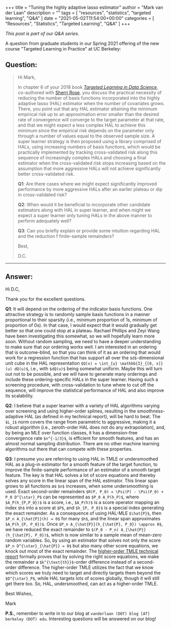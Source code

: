 +++
title = "Tuning the highly adaptive lasso estimator"
author = "Mark van der Laan"
description = ""
tags = [
    "resources",
    "statistics",
    "targeted learning",
    "Q&A"
]
date = "2021-05-02T11:54:00+00:00"
categories = [
    "Resources",
    "Statistics",
    "Targeted Learning",
    "Q&A"
]
+++

_This post is part of our Q&A series._

A question from graduate students in our Spring 2021 offering of the new course
"Targeted Learning in Practice" at UC Berkeley:

## Question:

> Hi Mark,
>
> In chapter 6 of your 2018 book [_Targeted Learning in Data
> Science_](https://www.springer.com/us/book/9783319653037), co-authored with
> [Sherri Rose](https://drsherrirose.org/), you discuss the practical necessity
> of reducing the number of basis functions incorporated into the highly
> adaptive lasso (HAL) estimator when the number of covariates grows. There, you
> point out that any HAL estimator attaining the minimum empirical risk up to an
> approximation error smaller than the desired rate of convergence will converge
> to the target parameter at that rate, and that we might expect a less complex
> HAL to achieve this minimum since the empirical risk depends on the parameter
> only through a number of values equal to the observed sample size. A super
> learner strategy is then proposed using a library comprised of HALs, using
> increasing numbers of basis functions, which would be practically implemented
> by tracking cross-validated risk along this sequence of increasingly complex
> HALs and choosing a final estimator when the cross-validated risk stops
> increasing based on the assumption that more aggressive HALs will not achieve
> significantly better cross-validated risk.
>
> __Q1__: Are there cases where we might expect significantly improved
> performance by more aggressive HALs after an earlier plateau or dip in
> cross-validated risk?
>
> __Q2__: When would it be beneficial to incorporate other candidate estimators
> along with HAL in super learner, and when might we expect a super learner only
> tuning HALs in the above manner to perform adequately well?
>
> __Q3__: Can you briefly explain or provide some intuition regarding HAL and
> the reduction f finite-sample remainders?
>
> Best,
>
> D.C.

---

## Answer:

Hi D.C,

Thank you for the excellent questions.

__Q1__: It will depend on the ordering of the indicator basis functions. One
attractive strategy is to randomly sample basis functions in a manner
proportional to their sparsity (i.e., minimum proportion of 1s, minimum of
proportion of 0s). In that case, I would expect that it would gradually get
better so that one could stop at a plateau. Rachael Phillips and Zeyi Wang have
been investigating this somewhat, so we will hopefully learn more soon. Without
random sampling, we need to have a deeper understanding to make sure that our
ordering works well. I am interested in an ordering that is outcome-blind, so
that you can think of it as an ordering that would work for a regression
function that has support all over the `$d$`-dimensional unit cube in the HAL
representation `$Q(x) = \int_{u} \mathbb{I}_{[0, x]}(u) dQ(u)$`, i.e., with
`$dQ(u)$` being somewhat uniform. Maybe this will turn out not to be possible,
and we will have to generate many orderings and include these ordering-specific
HALs in the super learner. Having such a screening procedure, with
cross-validation to tune where to cut off the sequence, will improve the
statistical performance of HAL and also improve its scalability.

__Q2__: I believe that a super learner with a variety of HAL algorithms varying
over screening and using higher-order splines, resulting in the
smoothness-adaptive HAL (as defined in my technical report), will be hard to
beat. The `$L_1$` norm covers the range from parametric to aggressive, making it
a robust algorithm (i.e., zeroth-order HAL does not do any extrapolation), and,
by being an MLE over function classes, it has a dimension-free convergence rate
`$n^{-1/3}$`, is efficient for smooth features, and has an almost normal
sampling distribution. There are no other machine learning algorithms out there
that can compete with these properties.

__Q3__: I presume you are referring to using HAL in TMLE or undersmoothed HAL as
a plug-in estimator for a smooth feature of the target function, to improve the
finite-sample performance of an estimator of a smooth target feature. The key is
that HAL solves a lot of score equations and thereby solves any score in the
linear span of the HAL estimator. This linear span grows to all functions as
`$n$` increases, when some undersmoothing is used. Exact second-order remainders
`$R(P, P_0) = \Psi(P) - \Psi(P_0) + P_0 D^{\star}_P$` can be represented as
`$P_0 A_P(h_P)$`, where `$A_P(h_{P,P_0})$` is a score, i.e., `$A_P(h)$` is
a score operator mapping an index `$h$` into a score at `$P$`, and `$h_{P,
P_0}$` is a special index generating the exact remainder. As a consequence of
using HAL-MLE `$\hat{P}$`, then `$P_n A_{\hat{P}}(h) = 0$` for many `$h$`, and
the linear span approximates `$A_P(h_{P, P_0})$`. Once `$P_n
A_{\hat{P}}(h_{\hat{P}, P_0}) \approx 0$`, we have reduced the exact remainder
to `$(P_0 - P_n) A_{\hat{P}}(h_{\hat{P}, P_0})$`, which is now similar to
a sample mean of mean-zero random variables. So, by using an estimator that
solves not only the score `$P_n D^{\star}_{\hat{P}} = 0$` but also many other
score equations, we knock out most of the exact remainder. The [higher-order
TMLE technical report](https://arxiv.org/abs/2101.06290) formally proves that by
solving the right score equations, we make the remainder
a `$k^{\text{th}}$`-order difference instead of a second-order difference. The
higher-order TMLE utilizes the fact that we know which scores we truly need to
target and directly targets them beyond the `$D^{\star}_P$`, while HAL targets
lots of scores globally, though it will still get there too. So, HAL,
undersmoothed, can act as a higher-order TMLE.

Best Wishes,

Mark

__P.S.__, remember to write in to our blog at `vanderlaan (DOT) blog [AT]
berkeley (DOT) edu`. Interesting questions will be answered on our blog!
